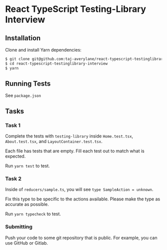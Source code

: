 # React TypeScript Testing-Library Interview

## Installation

Clone and install Yarn dependencies:

```bash
$ git clone git@github.com:taj-averylane/react-typescript-testinglibrary-interview.git
$ cd react-typescript-testinglibrary-interview
$ yarn
```

## Running Tests

See `package.json`

## Tasks

### Task 1

Complete the tests with `testing-library` inside `Home.test.tsx`, `About.test.tsx`, and `LayoutContainer.test.tsx`.

Each file has tests that are empty. Fill each test out to match what is expected.

Run `yarn test` to test.

### Task 2

Inside of `reducers/sample.ts`, you will see `type SampleAction = unknown`.

Fix this type to be specific to the actions available. Please make the type as accurate as possible.

Run `yarn typecheck` to test.

### Submitting

Push your code to some git repository that is public. For example, you can use GitHub or Gitlab.
